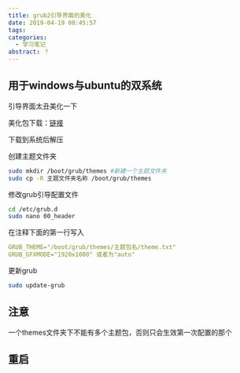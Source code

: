 ```yaml
---
title: grub2引导界面的美化
date: 2019-04-19 08:45:57
tags:
categories:
  - 学习笔记
abstract: ？
---
```


## 用于windows与ubuntu的双系统

引导界面太丑美化一下

美化包下载：[链接](https://www.gnome-look.org)
<!--more-->

下载到系统后解压

创建主题文件夹

```bash
sudo mkdir /boot/grub/themes #新建一个主题文件夹
sudo cp -R 主题文件夹名称 /boot/grub/themes
```

修改grub引导配置文件

```bash
cd /etc/grub.d
sudo nano 00_header
```

在注释下面的第一行写入

```yaml
GRUB_THEME="/boot/grub/themes/主题包名/theme.txt"
GRUB_GFXMODE="1920x1080" 或者为"auto"
```

更新grub

```bash
sudo update-grub
```

## 注意

一个themes文件夹下不能有多个主题包，否则只会生效第一次配置的那个

## 重启